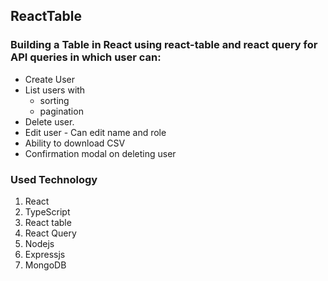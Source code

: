 ## ReactTable
### Building a Table in React using react-table and  react query for API queries in which user can:
* Create User 
* List users with
    *  sorting 
    *  pagination
* Delete user.
* Edit user - Can edit name and role
* Ability to download CSV
* Confirmation modal on deleting user
### Used Technology
  1. React
  2. TypeScript
  3. React table
  4. React Query
  5. Nodejs
  6. Expressjs
  7. MongoDB
  
